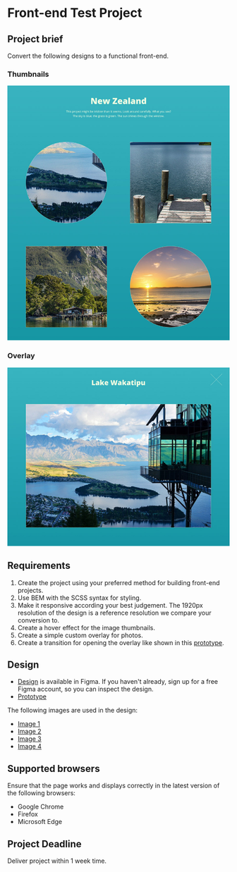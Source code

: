 Front-end Test Project
======================

## Project brief
Convert the following designs to a functional front-end.

### Thumbnails
![Xfive Gallery Test Thumbnails](xfive-front-end-test-thumbs.jpg)

### Overlay
![Xfive Gallery Test Overlay](xfive-front-end-test-overlay.jpg)

## Requirements
1. Create the project using your preferred method for building front-end projects.
1. Use BEM with the SCSS syntax for styling.
1. Make it responsive according your best judgement. The 1920px resolution of the design is a reference resolution we compare your conversion to.
1. Create a hover effect for the image thumbnails.
1. Create a simple custom overlay for photos.
1. Create a transition for opening the overlay like shown in this [prototype](https://www.figma.com/proto/XmLxW928QcDblZul5dGpLM/Xfive-Gallery-Test?node-id=1%3A2&viewport=73%2C86%2C0.5&scaling=min-zoom).


## Design
- [Design](https://www.figma.com/file/XmLxW928QcDblZul5dGpLM/Xfive-Gallery-Test) is available in Figma. If you haven't already, sign up for a free Figma account, so you can inspect the design.
- [Prototype](https://www.figma.com/proto/XmLxW928QcDblZul5dGpLM/Xfive-Gallery-Test?node-id=1%3A2&viewport=73%2C86%2C0.5&scaling=min-zoom)

The following images are used in the design:
 - [Image 1](https://pixabay.com/en/new-zealand-lake-mountain-landscape-679068/)
 - [Image 2](https://pixabay.com/en/new-zealand-lake-web-kai-dock-583176/)
 - [Image 3](https://pixabay.com/en/new-zealand-doubtful-sound-fjord-583181/)
 - [Image 4](https://pixabay.com/en/sun-rise-beach-new-zealand-auckland-661541/)

## Supported browsers
Ensure that the page works and displays correctly in the latest version of the following browsers:

- Google Chrome
- Firefox
- Microsoft Edge

## Project Deadline
Deliver project within 1 week time.